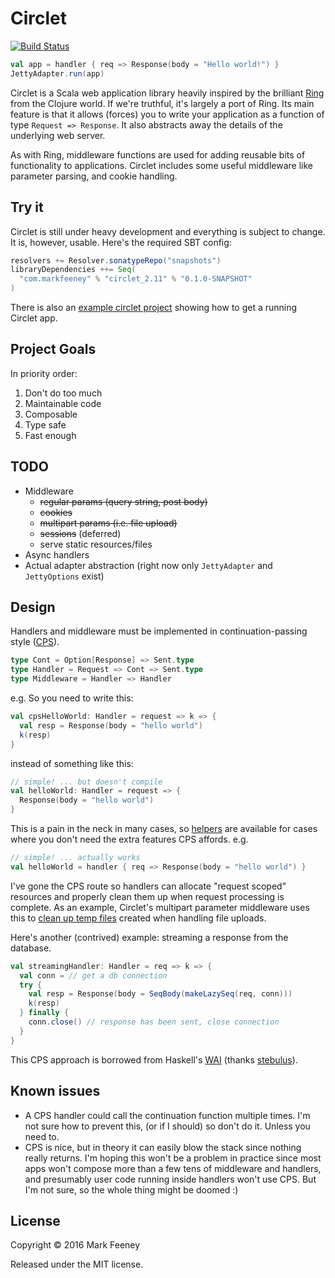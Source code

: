 # Circlet

[![Build Status](https://travis-ci.org/overthink/circlet.svg?branch=master)](https://travis-ci.org/overthink/circlet)

```scala
val app = handler { req => Response(body = "Hello world!") }
JettyAdapter.run(app)
```

Circlet is a Scala web application library heavily inspired by the brilliant
[Ring](https://github.com/ring-clojure/ring) from the Clojure world.  If we're
truthful, it's largely a port of Ring. Its main feature is that it allows
(forces) you to write your application as a function of type `Request =>
Response`.  It also abstracts away the details of the underlying web server.

As with Ring, middleware functions are used for adding reusable bits of
functionality to applications. Circlet includes some useful middleware like
parameter parsing, and cookie handling.

## Try it

Circlet is still under heavy development and everything is subject to change. 
It is, however, usable. Here's the required SBT config:

```scala
resolvers += Resolver.sonatypeRepo("snapshots")
libraryDependencies ++= Seq(
  "com.markfeeney" % "circlet_2.11" % "0.1.0-SNAPSHOT"
)
```

There is also an [example circlet project](https://github.com/overthink/circlet-example) 
showing how to get a running Circlet app.

## Project Goals

In priority order:

1. Don't do too much
1. Maintainable code
1. Composable
1. Type safe
1. Fast enough

## TODO

* Middleware
  * ~~regular params (query string, post body)~~
  * ~~cookies~~
  * ~~multipart params (i.e. file upload)~~
  * ~~sessions~~ (deferred)
  * serve static resources/files
* Async handlers
* Actual adapter abstraction (right now only `JettyAdapter` and `JettyOptions` exist)

## Design

Handlers and middleware must be implemented in continuation-passing 
style ([CPS](https://en.wikipedia.org/wiki/Continuation-passing_style)).

```scala
type Cont = Option[Response] => Sent.type
type Handler = Request => Cont => Sent.type
type Middleware = Handler => Handler
```

e.g. So you need to write this:

```scala
val cpsHelloWorld: Handler = request => k => {
  val resp = Response(body = "hello world")
  k(resp)
}
```

instead of something like this:

```scala
// simple! ... but doesn't compile
val helloWorld: Handler = request => {
  Response(body = "hello world")
}
```

This is a pain in the neck in many cases, so
[helpers](src/main/scala/com/markfeeney/circlet/Circlet.scala#L23) are
available for cases where you don't need the extra features CPS affords. e.g.

```scala
// simple! ... actually works
val helloWorld = handler { req => Response(body = "hello world") }
```

I've gone the CPS route so handlers can allocate "request scoped" resources
and properly clean them up when request processing is complete.  As an
example, Circlet's multipart parameter middleware uses this to [clean up temp
files](src/main/scala/com/markfeeney/circlet/middleware/MultipartParams.scala#L163-L167)
created when handling file uploads.

Here's another (contrived) example: streaming a response from the database.

```scala
val streamingHandler: Handler = req => k => {
  val conn = // get a db connection
  try {
    val resp = Response(body = SeqBody(makeLazySeq(req, conn)))
    k(resp)
  } finally {
    conn.close() // response has been sent, close connection
  }
}
```

This CPS approach is borrowed from Haskell's
[WAI](https://hackage.haskell.org/package/wai-3.2.1/docs/Network-Wai.html)
(thanks [stebulus](https://github.com/stebulus)).

## Known issues

* A CPS handler could call the continuation function multiple times.  I'm not
  sure how to prevent this, (or if I should) so don't do it.  Unless you need
  to.
* CPS is nice, but in theory it can easily blow the stack since nothing really
  returns.  I'm hoping this won't be a problem in practice since most apps
  won't compose more than a few tens of middleware and handlers, and
  presumably user code running inside handlers won't use CPS.  But I'm not
  sure, so the whole thing might be doomed :)

## License                                                                                                                                                                            
                                                                                                                                                                                      
Copyright &copy; 2016 Mark Feeney
                                                                                                                                                     
Released under the MIT license.
